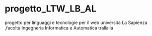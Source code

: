 # progetto_LTW_LB_AL

progetto per linguaggi e tecnologie per il web
università La Sapienza ,facoltà Ingegneria Informatica e Automatica trallalla

